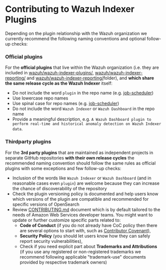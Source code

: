 # Contributing to Wazuh Indexer Plugins
Depending on the plugin relationship with the Wazuh organization we currently recommend the following naming conventions and optional follow-up checks:

### Official plugins

For the **official plugins** that live within the Wazuh organization (i.e. they are included in [wazuh/wazuh-indexer-plugins/](https://github.com/wazuh/wazuh-indexer-plugins), [wazuh/wazuh-indexer-reporting/](https://github.com/wazuh/wazuh-indexer-reporting) and [wazuh/wazuh-indexer-reporting/](https://github.com/wazuh/wazuh-indexer-reporting)folder), and **which share the same release cycle as the Wazuh Indexer** itself:

- Do not include the word `plugin` in the repo name (e.g. [job-scheduler](https://github.com/opensearch-project/job-scheduler))
- Use lowercase repo names
- Use spinal case for repo names (e.g. [job-scheduler](https://github.com/opensearch-project/job-scheduler))
- Do not include the word `Wazuh Indexer` or `Wazuh Dashboard` in the repo name
- Provide a meaningful description, e.g. `A Wazuh Dashboard plugin to perform real-time and historical anomaly detection on Wazuh Indexer data`.

### Thirdparty plugins

For the **3rd party plugins** that are maintained as independent projects in separate GitHub repositories **with their own release cycles** the recommended naming convention should follow the same rules as official plugins with some exceptions and few follow-up checks:

- Inclusion of the words like `Wazuh Indexer` or `Wazuh Dashboard` (and in reasonable cases even `plugin`) are welcome because they can increase the chance of discoverability of the repository
- Check the plugin versioning policy is documented and help users know which versions of the plugin are compatible and recommended for specific versions of OpenSearch
- Review [CONTRIBUTING.md](CONTRIBUTING.md) document which is by default tailored to the needs of Amazon Web Services developer teams. You might want to update or further customize specific parts related to:
    - **Code of Conduct** (if you do not already have CoC policy then there are several options to start with, such as [Contributor Covenant](https://www.contributor-covenant.org/)),
    - **Security Policy** (you should let users know how they can safely report security vulnerabilities),
    - Check if you need explicit part about **Trademarks and Attributions** (if you use any registered or non-registered trademarks we recommend following applicable "trademark-use" documents provided by respective trademark owners)
